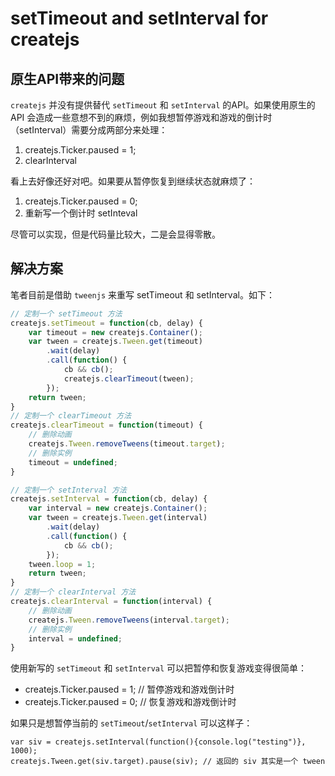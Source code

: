 # setTimeout and setInterval for createjs

## 原生API带来的问题

`createjs` 并没有提供替代 `setTimeout` 和 `setInterval` 的API。如果使用原生的 API 会造成一些意想不到的麻烦，例如我想暂停游戏和游戏的倒计时（setInterval）需要分成两部分来处理：

1. createjs.Ticker.paused = 1; 
2. clearInterval

看上去好像还好对吧。如果要从暂停恢复到继续状态就麻烦了： 

1. createjs.Ticker.paused = 0; 
2. 重新写一个倒计时 setInteval

尽管可以实现，但是代码量比较大，二是会显得零散。

## 解决方案

笔者目前是借助 `tweenjs` 来重写 setTimeout 和 setInterval。如下： 

```javascript
// 定制一个 setTimeout 方法
createjs.setTimeout = function(cb, delay) {
    var timeout = new createjs.Container(); 
    var tween = createjs.Tween.get(timeout)
        .wait(delay)
        .call(function() {
            cb && cb(); 
            createjs.clearTimeout(tween); 
        }); 
    return tween; 
}
// 定制一个 clearTimeout 方法
createjs.clearTimeout = function(timeout) { 
    // 删除动画 
    createjs.Tween.removeTweens(timeout.target); 
    // 删除实例
    timeout = undefined; 
}
```

```javascript
// 定制一个 setInterval 方法
createjs.setInterval = function(cb, delay) {
    var interval = new createjs.Container(); 
    var tween = createjs.Tween.get(interval)
        .wait(delay) 
        .call(function() {
            cb && cb(); 
        }); 
    tween.loop = 1; 
    return tween; 
}
// 定制一个 clearInterval 方法
createjs.clearInterval = function(interval) { 
    // 删除动画
    createjs.Tween.removeTweens(interval.target); 
    // 删除实例
    interval = undefined; 
}
```

使用新写的 `setTimeout` 和 `setInterval` 可以把暂停和恢复游戏变得很简单： 
- createjs.Ticker.paused = 1; // 暂停游戏和游戏倒计时
- createjs.Ticker.paused = 0; // 恢复游戏和游戏倒计时

如果只是想暂停当前的 `setTimeout`/`setInterval` 可以这样子： 

```
var siv = createjs.setInterval(function(){console.log("testing")}, 1000); 
createjs.Tween.get(siv.target).pause(siv); // 返回的 siv 其实是一个 tween
```



